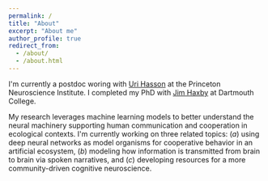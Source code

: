 ```yaml
---
permalink: /
title: "About"
excerpt: "About me"
author_profile: true
redirect_from: 
  - /about/
  - /about.html
---
```


I'm currently a postdoc woring with [Uri Hasson](https://www.hassonlab.com/) at
the Princeton Neuroscience Institute. I completed my PhD with [Jim Haxby](http://haxbylab.dartmouth.edu/) at Dartmouth College.

My research leverages machine learning models to better understand the neural machinery supporting human communication and cooperation in ecological contexts. I'm currently working on three related topics: (_a_) using deep neural networks as model organisms for cooperative behavior in an artificial ecosystem, (_b_) modeling how information is transmitted from brain to brain via spoken narratives, and (_c_) developing resources for a more community-driven cognitive neuroscience.

